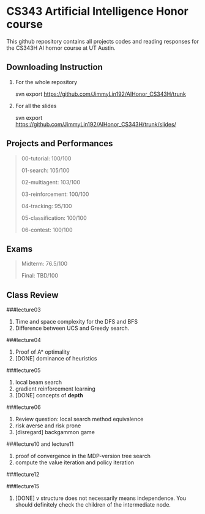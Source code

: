CS343 Artificial Intelligence Honor course
============

This github repository contains all projects codes and reading responses for
the CS343H AI hornor course at UT Austin. 

Downloading Instruction
----------
1. For the whole repository

    svn export https://github.com/JimmyLin192/AIHonor_CS343H/trunk

2. For all the slides

    svn export https://github.com/JimmyLin192/AIHonor_CS343H/trunk/slides/


Projects and Performances
-----------
	
> 00-tutorial: 100/100
> 	
> 01-search: 105/100
> 
> 02-multiagent: 103/100
> 
> 03-reinforcement: 100/100
> 
> 04-tracking: 95/100
> 
> 05-classification: 100/100
> 
> 06-contest: 100/100
> 

Exams 
-----------
>  Midterm: 76.5/100
>  
>  Final: TBD/100

Class Review 
-----------

###lecture03
1.  Time and space complexity for the DFS and BFS
2.  Difference between UCS and Greedy search.

###lecture04
1. Proof of A\* optimality
2. [DONE] dominance of heuristics

###lecture05
1. local beam search
2. gradient reinforcement learning
3. [DONE] concepts of **depth**

###lecture06
1. Review question: local search method equivalence
2. risk averse and risk prone
3. [disregard] backgammon game

###lecture10 and lecture11
1. proof of convergence in the MDP-version tree search
2. compute the value iteration and policy iteration

###lecture12



###lecture15
1. [DONE] v structure does not necessarily means independence. You should
   definitely check the children of the intermediate node. 


